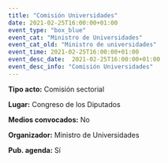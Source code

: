 ```yaml
---
title: "Comisión Universidades"
date: 2021-02-25T16:00:00+01:00
event_type: "box_blue" 
event_cat: "Ministro de Universidades"
event_cat_old: "Ministro de universidades"
event_time: 2021-02-25T16:00:00+01:00
event_desc_date:  2021-02-25T16:00:00+01:00
event_desc_info: "Comisión Universidades"
---
```


</p><p class="card-light list_schedule_description"><b>Tipo acto:</b> Comisión sectorial  
</p><p class="card-light list_schedule_description"><b>Lugar:</b> Congreso de los Diputados  
</p><p class="card-light list_schedule_description"><b>Medios convocados:</b> No  
</p><p class="card-light list_schedule_description"><b>Organizador:</b> Ministro de Universidades</p><p class="card-light list_schedule_description"><b>Pub. agenda:</b> Sí   
</p>